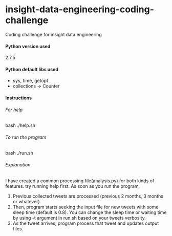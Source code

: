 # insight-data-engineering-coding-challenge
Coding challenge for insight data engineering

#### Python version used
2.7.5

#### Python default libs used
- sys, time, getopt
- collections -> Counter

#### Instructions
###### For help
bash ./help.sh
###### To run the program
bash ./run.sh

###### Explanation
I have created a common processing file(analysis.py) for both kinds of features. try running help first.
  As soon as you run the program, 
  1. Previous collected tweets are processed (previous 2 months, 3 months or whatever).
  2. Then, program starts seeking the input file for new tweets with some sleep time (default is 0.8). You can change the sleep time or waiting time by using -t argument in run.sh based on your tweets verbosity.
  3. As the tweet arrives, program process that tweet and updates output files.



